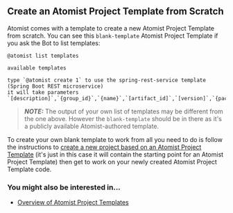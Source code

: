 ## Create an Atomist Project Template from Scratch

Atomist comes with a template to create a new Atomist Project Template from scratch. You can see this `blank-template` Atomist Project Template if you ask the Bot to list templates:

```
@atomist list templates

available templates

type `@atomist create 1` to use the spring-rest-service template (Spring Boot REST microservice) 
it will take parameters `[description]`,`{group_id}`,`{name}`,`[artifact_id]`,`[version]`,`{package_name}
```

> ***NOTE:*** The output of your own list of templates may be different from the one above. However the `blank-template` should be in there as it's a publicly available Atomist-authored template.

To create your own blank template to work from all you need to do is follow the instructions to [create a new project based on an Atomist Project Template](new-project-template.md) (it's just in this case it will contain the starting point for an Atomist Project Template) then get to work on your newly created Atomist Project Template code.

### You might also be interested in...

* [Overview of Atomist Project Templates](/reference-docs/project-templates/project-templates-overview.md)